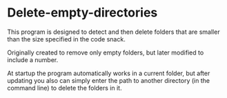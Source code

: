 # Delete-empty-directories
This program is designed to detect and then delete folders that are smaller than the size specified in the code snack.

Originally created to remove only empty folders, but later modified to include a number.

At startup the program automatically works in a current folder, but after updating you also can simply enter the path to another directory (in the command line) to delete the folders in it.